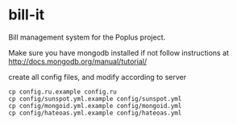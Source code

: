 bill-it
=======

Bill management system for the Poplus project.

Make sure you have mongodb installed
if not follow instructions at http://docs.mongodb.org/manual/tutorial/

create all config files, and modify according to server
```
cp config.ru.example config.ru
cp config/sunspot.yml.example config/sunspot.yml
cp config/mongoid.yml.example config/mongoid.yml
cp config/hateoas.yml.example config/hateoas.yml
```